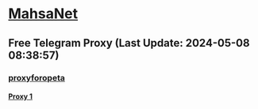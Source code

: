 
# [MahsaNet](https://t.me/mahsa_net)
## Free Telegram Proxy (Last Update: 2024-05-08 08:38:57)
### [proxyforopeta](https://t.me/proxyforopeta)
#### [Proxy 1](tg://proxy?server=77.238.234.46&port=6&secret=FgMBAgABAAH8AwOG4kw63QtY2RueWVrdGFuZXQuY29tZmFyYWthdi5jb212YW4ubmFqdmEuY29tAAAAAAAAAAAAAAAAAAAAAAAAAAAAAAAAAAA)

    